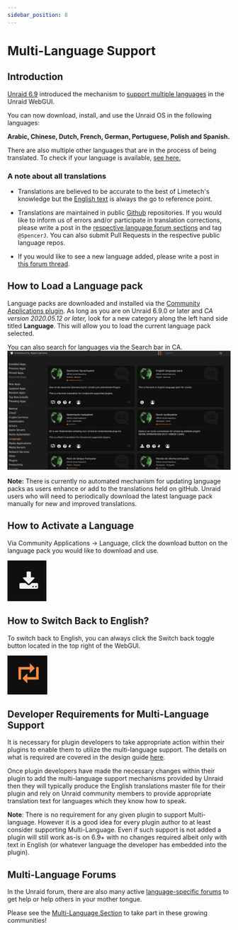 ```yaml
---
sidebar_position: 8
---
```


# Multi-Language Support

## Introduction

[Unraid 6.9](https://unraid.net/blog/unraid-6-9-multi-language-support)
introduced the mechanism to [support multiple
languages](https://unraid.net/blog/unraid-6-9-multi-language-support) in
the Unraid WebGUI.

You can now download, install, and use the Unraid OS in the following
languages:

  **Arabic, Chinese, Dutch, French, German, Portuguese, Polish and Spanish.**

There are also multiple other languages that are in the process of being translated. To check if your language is available, [see here.](https://github.com/unraid?q=lang&type=all&language=&sort=)

### A note about all translations

- Translations are believed to be accurate to the best of Limetech's
  knowledge but the [English
  text](https://github.com/unraid/lang-en_US) is always the go to
  reference point.

- Translations are maintained in public
  [Github](https://github.com/unraid) repositories. If you would like
  to inform us of errors and/or participate in translation
  corrections, please write a post in the [respective language forum
  sections](https://forums.unraid.net/forum/75-multi-language-section/)
  and tag `@SpencerJ`. You can also submit Pull Requests in the respective public language repos.

- If you would like to see a new language added, please write a post
  in [this forum thread](https://forums.unraid.net/forum/77-general/).

## How to Load a Language pack

Language packs are downloaded and installed via the [Community
Applications
plugin](https://forums.unraid.net/topic/38582-plug-in-community-applications/).
As long as you are on Unraid 6.9.0 or later and _CA version 2020.05.12
or later,_ look for a new category along the left hand side titled
**Language**. This will allow you to load the current language pack selected.

You can also search for languages via the Search bar in CA.
![](../assets/Screen_Shot_2021-06-24_at_12.38.44_PM.png)

**Note:** There is currently no automated mechanism for updating
language packs as users enhance or add to the translations held on
gitHub. Unraid users who will need to periodically download the latest
language pack manually for new and improved translations.

## How to Activate a Language

Via Community Applications → Language, click the download button on the
language pack you would like to download and use.

![](../assets/Download.png)

## How to Switch Back to English?

To switch back to English, you can always click the Switch back toggle button located in the top right of the WebGUI.

![](../assets/Switch_toggle.png)

## Developer Requirements for Multi-Language Support

It is necessary for plugin developers to take appropriate action within
their plugins to enable them to utilize the multi-language support. The
details on what is required are covered in the design guide [here](https://wiki.unraid.net/images/5/5e/Multi-language_Support_Design_Guide.pdf).

Once plugin developers have made the necessary changes within their
plugin to add the multi-language support mechanisms provided by Unraid
then they will typically produce the English translations master file
for their plugin and rely on Unraid community members to provide
appropriate translation text for languages which they know how to speak.

**Note**: There is no requirement for any given plugin to support
Multi-language. However it is a good idea for every plugin author to at
least consider supporting Multi-Language. Even if such support is not
added a plugin will still work as-is on 6.9+ with no changes required
albeit only with text in English (or whatever language the developer has
embedded into the plugin).

## Multi-Language Forums

In the Unraid forum, there are also many active [language-specific
forums](https://forums.unraid.net/forum/75-multi-language-section/) to
get help or help others in your mother tongue.

Please see the [Multi-Language
Section](https://forums.unraid.net/forum/75-multi-language-section/) to
take part in these growing communities!
